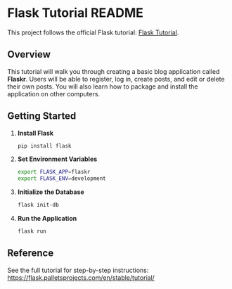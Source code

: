 # Flask Tutorial README

This project follows the official Flask tutorial: [Flask Tutorial](https://flask.palletsprojects.com/en/stable/tutorial/).

## Overview

This tutorial will walk you through creating a basic blog application called **Flaskr**. Users will be able to register, log in, create posts, and edit or delete their own posts. You will also learn how to package and install the application on other computers.

## Getting Started

1. **Install Flask**

    ```bash
    pip install flask
    ```

2. **Set Environment Variables**

    ```bash
    export FLASK_APP=flaskr
    export FLASK_ENV=development
    ```

3. **Initialize the Database**

    ```bash
    flask init-db
    ```

4. **Run the Application**
    ```bash
    flask run
    ```

## Reference

See the full tutorial for step-by-step instructions:  
https://flask.palletsprojects.com/en/stable/tutorial/
